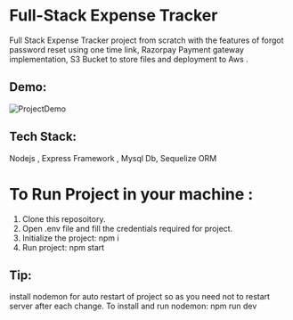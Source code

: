 # Full-Stack Expense Tracker
Full Stack Expense Tracker project from scratch with the features of forgot password reset using one time link, Razorpay Payment gateway implementation, S3 Bucket to store files and deployment to Aws .

## Demo:
![ProjectDemo](https://media.giphy.com/media/v1.Y2lkPTc5MGI3NjExMGJiMzFiZjhjMzk5MTE2MTdjZjA2MzAwM2ZhYjE2MmUxZTg1YTlkZCZlcD12MV9pbnRlcm5hbF9naWZzX2dpZklkJmN0PWc/OmU9vmgAhikQfuIj9w/giphy.gif)

## Tech Stack:
Nodejs , Express Framework , Mysql Db, Sequelize ORM

# To Run Project in your machine :
1. Clone this reposoitory.
2. Open .env file and fill the credentials required for project.
3. Initialize the project: npm i
4. Run project:  npm start

## Tip: 
install nodemon for auto restart of project so as you need not to restart server after each change.
To install and run nodemon: npm run dev
